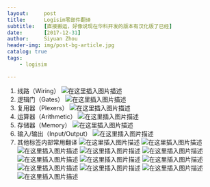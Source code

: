 ```yaml
---
layout:     post
title:      Logisim零部件翻译
subtitle:   [直接搬运，好像说现在华科开发的版本有汉化版了已经]
date:       [2017-12-31]
author:     Siyuan Zhou
header-img: img/post-bg-article.jpg
catalog: true
tags:
    - logisim

---
```


1. 线路（Wiring）
   ![在这里插入图片描述](https://img-blog.csdnimg.cn/cd1e142ae6f94541b1070cd76531aaef.jpg?x-oss-process=image/watermark,type_ZHJvaWRzYW5zZmFsbGJhY2s,shadow_50,text_Q1NETiBAemhvdXNpeXVhbjA1MTU=,size_9,color_FFFFFF,t_70,g_se,x_16#pic_center)
2. 逻辑门（Gates）
   ![在这里插入图片描述](https://img-blog.csdnimg.cn/51fb5974ba9d43678e2cdfaa6ff12a52.jpg?x-oss-process=image/watermark,type_ZHJvaWRzYW5zZmFsbGJhY2s,shadow_50,text_Q1NETiBAemhvdXNpeXVhbjA1MTU=,size_9,color_FFFFFF,t_70,g_se,x_16#pic_center)
3. 复用器（Plexers）
   ![在这里插入图片描述](https://img-blog.csdnimg.cn/9739a0dd452345a9823bf6ca76e9ac66.jpg?x-oss-process=image/watermark,type_ZHJvaWRzYW5zZmFsbGJhY2s,shadow_50,text_Q1NETiBAemhvdXNpeXVhbjA1MTU=,size_11,color_FFFFFF,t_70,g_se,x_16#pic_center)
4. 运算器（Arithmetic）
   ![在这里插入图片描述](https://img-blog.csdnimg.cn/e8397be7e9ae4d09b6fd6ad294ccfb81.jpg?x-oss-process=image/watermark,type_ZHJvaWRzYW5zZmFsbGJhY2s,shadow_50,text_Q1NETiBAemhvdXNpeXVhbjA1MTU=,size_8,color_FFFFFF,t_70,g_se,x_16#pic_center)
5. 存储器（Memory）
   ![在这里插入图片描述](https://img-blog.csdnimg.cn/dd3bc6c7579642208180cb0091bbe89c.png?x-oss-process=image/watermark,type_ZHJvaWRzYW5zZmFsbGJhY2s,shadow_50,text_Q1NETiBAemhvdXNpeXVhbjA1MTU=,size_10,color_FFFFFF,t_70,g_se,x_16#pic_center)
6. 输入/输出（Input/Output）
   ![在这里插入图片描述](https://img-blog.csdnimg.cn/6fd8c379d1004b1689eeab5cdc7d2f9c.jpg?x-oss-process=image/watermark,type_ZHJvaWRzYW5zZmFsbGJhY2s,shadow_50,text_Q1NETiBAemhvdXNpeXVhbjA1MTU=,size_9,color_FFFFFF,t_70,g_se,x_16#pic_center)
7. 其他标签内部常用翻译
   ![在这里插入图片描述](https://img-blog.csdnimg.cn/04834186e9e4425b9ede1a57ef1b5525.png)
   ![在这里插入图片描述](https://img-blog.csdnimg.cn/85d28da42a60472cb6105b7b48aa8678.png)
   ![在这里插入图片描述](https://img-blog.csdnimg.cn/983f9356412348c085c3acfb8faa4b64.png)
   ![在这里插入图片描述](https://img-blog.csdnimg.cn/3b6a51a8434f4a87bac280a2f30c0aa8.png)
   ![在这里插入图片描述](https://img-blog.csdnimg.cn/3cd1b384ba444f0e98fe061e603cdaa7.png)
   ![在这里插入图片描述](https://img-blog.csdnimg.cn/9aff541ef8ef4341b6b6d8e6660fbbe3.png)
   ![在这里插入图片描述](https://img-blog.csdnimg.cn/6abec6c11be44d258a5a53fd0b32a7e6.png)
   ![在这里插入图片描述](https://img-blog.csdnimg.cn/fd52eeee85b44b559f563502236d8cd9.png)
   ![在这里插入图片描述](https://img-blog.csdnimg.cn/983841c70aef451193041e94d324f117.png)
   ![在这里插入图片描述](https://img-blog.csdnimg.cn/566151af42964e5e92ebe3ab179a9fea.png)
   ![在这里插入图片描述](https://img-blog.csdnimg.cn/8d9a099801a24009a8d11f7c8d0dcb55.png)
   ![在这里插入图片描述](https://img-blog.csdnimg.cn/d6d736c40a154afeb7f2cede6b0815fd.png)